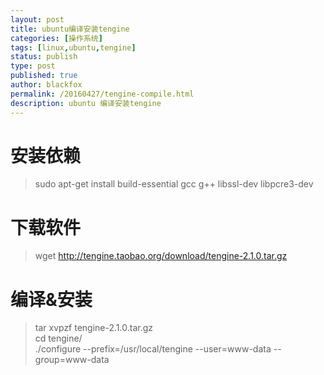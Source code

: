 ```yaml
---
layout: post
title: ubuntu编译安装tengine
categories: [操作系统]
tags: [linux,ubuntu,tengine]
status: publish
type: post
published: true
author: blackfox
permalink: /20160427/tengine-compile.html
description: ubuntu 编译安装tengine
---
```


安装依赖
=====

> sudo apt-get install build-essential gcc g++ libssl-dev libpcre3-dev


下载软件
=======

> wget http://tengine.taobao.org/download/tengine-2.1.0.tar.gz


编译&安装
========

> tar xvpzf tengine-2.1.0.tar.gz <br />
cd tengine/ <br />
./configure --prefix=/usr/local/tengine --user=www-data --group=www-data <br />


